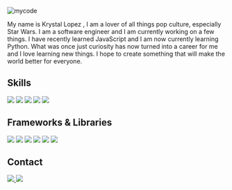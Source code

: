 ![mycode](krystallopez.gif)
 
My name is Krystal Lopez , I am a lover of all things pop culture, especially Star Wars. I am a software engineer and I am currently working on a few things. I have recently learned JavaScript and I am now currently learning Python. What was once just curiosity has now turned into a career for me and I love learning new things. I hope to create something that will make the world better for everyone. 

## Skills 

<img src="https://img.shields.io/badge/CSS3-1572B6?style=for-the-badge&logo=css3&logoColor=white"> <img src="https://img.shields.io/badge/HTML5-E34F26?style=for-the-badge&logo=html5&logoColor=white"> <img src="https://img.shields.io/badge/JavaScript-323330?style=for-the-badge&logo=javascript&logoColor=F7DF1E"> <img src="https://img.shields.io/badge/Python-FFD43B?style=for-the-badge&logo=python&logoColor=blue"> <img src="https://img.shields.io/badge/Ruby-CC342D?style=for-the-badge&logo=ruby&logoColor=white"> 




## Frameworks & Libraries 
<img src="https://img.shields.io/badge/Ruby_on_Rails-CC0000?style=for-the-badge&logo=ruby-on-rails&logoColor=white"> <img src="https://img.shields.io/badge/Express.js-000000?style=for-the-badge&logo=express&logoColor=white"> <img src="https://img.shields.io/badge/Node.js-339933?style=for-the-badge&logo=nodedotjs&logoColor=white"> <img src="https://img.shields.io/badge/Postman-FF6C37?style=for-the-badge&logo=Postman&logoColor=white"> <img src ="https://img.shields.io/badge/React-20232A?style=for-the-badge&logo=react&logoColor=61DAFB"> <img src="https://img.shields.io/badge/Vue.js-35495E?style=for-the-badge&logo=vuedotjs&logoColor=4FC08D">

## Contact 
<a href="mailto:lopekrystal10@gmail.com">
<img src="https://img.shields.io/badge/lopezkrystal10@gmail.com-D14836?style=for-the-badge&logo=gmail&logoColor=white">
</a>

<a href="https://www.linkedin.com/in/krystallopez30/">
  <img src="https://img.shields.io/badge/LinkedIn-0077B5?style=for-the-badge&logo=linkedin&logoColor=white">
 </a>

